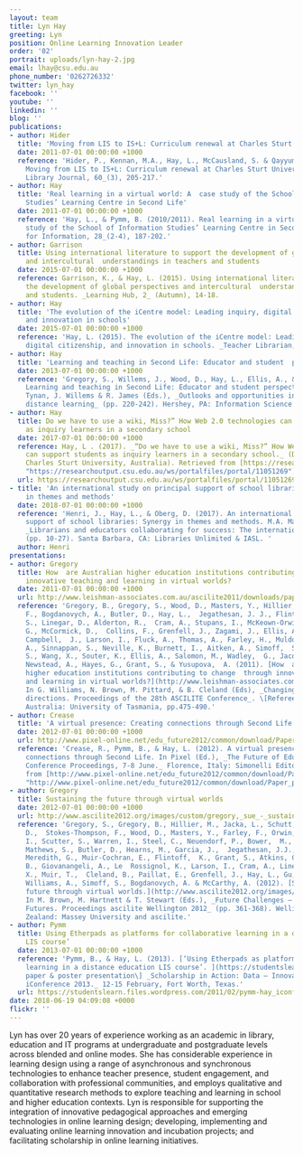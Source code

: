```yaml
---
layout: team
title: Lyn Hay
greeting: Lyn
position: Online Learning Innovation Leader
order: '02'
portrait: uploads/lyn-hay-2.jpg
email: lhay@csu.edu.au
phone_number: '0262726332'
twitter: lyn_hay
facebook: ''
youtube: ''
linkedin: ''
blog: ''
publications:
- author: Hider
  title: 'Moving from LIS to IS+L: Curriculum renewal at Charles Sturt University'
  date: 2011-07-01 00:00:00 +1000
  reference: 'Hider, P., Kennan, M.A., Hay, L., McCausland, S. & Qayyum, A.  (2011).
    Moving from LIS to IS+L: Curriculum renewal at Charles Sturt University.  _Australian
    Library Journal, 60_(3), 205-217.'
- author: Hay
  title: 'Real learning in a virtual world: A  case study of the School of Information
    Studies’ Learning Centre in Second Life'
  date: 2011-07-01 00:00:00 +1000
  reference: 'Hay, L., & Pymm, B. (2010/2011). Real learning in a virtual world: A  case
    study of the School of Information Studies’ Learning Centre in Second Life.  _Education
    for Information, 28_(2-4), 187-202.'
- author: Garrison
  title: Using international literature to support the development of global perspectives
    and intercultural  understandings in teachers and students
  date: 2015-07-01 00:00:00 +1000
  reference: Garrison, K., & Hay, L. (2015). Using international literature to support
    the development of global perspectives and intercultural  understandings in teachers
    and students. _Learning Hub, 2_ (Autumn), 14-18.
- author: Hay
  title: 'The evolution of the iCentre model: Leading inquiry, digital citizenship,
    and innovation in schools'
  date: 2015-07-01 00:00:00 +1000
  reference: 'Hay, L. (2015). The evolution of the iCentre model: Leading inquiry,
    digital citizenship, and innovation in schools. _Teacher Librarian, 42_(4), 15-19.'
- author: Hay
  title: 'Learning and teaching in Second Life: Educator and student  perspectives'
  date: 2013-07-01 00:00:00 +1000
  reference: 'Gregory, S., Willems, J., Wood, D., Hay, L., Ellis, A., & Jacka, L.  (2013).
    Learning and teaching in Second Life: Educator and student perspectives. In B.
    Tynan, J. Willems & R. James (Eds.), _Outlooks and opportunities in blended and
    distance learning_ (pp. 220-242). Hershey, PA: Information Science (IGI Global).'
- author: Hay
  title: Do we have to use a wiki, Miss?” How Web 2.0 technologies can support students
    as inquiry learners in a secondary school
  date: 2017-07-01 00:00:00 +1000
  reference: Hay, L . (2017). _“Do we have to use a wiki, Miss?” How Web 2.0 technologies
    can support students as inquiry learners in a secondary school._ (Doctoral dissertation,
    Charles Sturt University, Australia). Retrieved from [https://researchoutput.csu.edu.au/ws/portalfiles/portal/11051269](https://researchoutput.csu.edu.au/ws/portalfiles/portal/11051269
    "https://researchoutput.csu.edu.au/ws/portalfiles/portal/11051269")
  url: https://researchoutput.csu.edu.au/ws/portalfiles/portal/11051269
- title: 'An international study on principal support of school libraries: Synergy
    in themes and methods'
  date: 2018-07-01 00:00:00 +1000
  reference: 'Henri, J., Hay, L., & Oberg, D. (2017). An international study on principal
    support of school libraries: Synergy in themes and methods. M.A. Mardis (Ed.),
    _Librarians and educators collaborating for success: The international perspective,_
    (pp. 10-27). Santa Barbara, CA: Libraries Unlimited & IASL. '
  author: Henri
presentations:
- author: Gregory
  title: How  are Australian higher education institutions contributing to change  through
    innovative teaching and learning in virtual worlds?
  date: 2011-07-01 00:00:00 +1000
  url: http://www.leishman-associates.com.au/ascilite2011/downloads/papers/Gregory-full.pdf
  reference: 'Gregory, B., Gregory, S., Wood, D., Masters, Y., Hillier, M., Stokes-Thompson,
    F., Bogdanovych, A., Butler, D., Hay, L.,  Jegathesan, J. J., Flintoff, K., Schutt,
    S., Linegar, D., Alderton, R.,  Cram, A., Stupans, I., McKeown-Orwin, L., Meredith,
    G., McCormick, D.,  Collins, F., Grenfell, J., Zagami, J., Ellis, A., Jacka, L.,
    Campbell,  J., Larson, I., Fluck, A., Thomas, A., Farley, H., Muldoon, N. I.,  Abbas,
    A., Sinnappan, S., Neville, K., Burnett, I., Aitken, A., Simoff,  S., Scutter,
    S., Wang, X., Souter, K., Ellis, A., Salomon, M., Wadley,  G., Jacobson, M. J.,
    Newstead, A., Hayes, G., Grant, S., & Yusupova,  A. (2011). [How  are Australian
    higher education institutions contributing to change  through innovative teaching
    and learning in virtual worlds?](http://www.leishman-associates.com.au/ascilite2011/downloads/papers/Gregory-full.pdf)
    In G. Williams, N. Brown, M. Pittard, & B. Cleland (Eds), _Changing demands, changing
    directions. Proceedings of the 28th ASCILITE Conference_. \[Refereed\] Hobart,
    Australia: University of Tasmania, pp.475-490.'
- author: Crease
  title: 'A virtual presence: Creating connections through Second Life'
  date: 2012-07-01 00:00:00 +1000
  url: http://www.pixel-online.net/edu_future2012/common/download/Paper_pdf/163-DE03-FP-Crease-FOE2012.pdf
  reference: 'Crease, R., Pymm, B., & Hay, L. (2012). A virtual presence: Creating
    connections through Second Life. In Pixel (Ed.), _The Future of Education, International
    Conference Proceedings, 7-8 June._ Florence, Italy: Simonelli Editore. Retrieved
    from [http://www.pixel-online.net/edu_future2012/common/download/Paper_pdf/163-DE03-FP-Crease-FOE2012.pdf](http://www.pixel-online.net/edu_future2012/common/download/Paper_pdf/163-DE03-FP-Crease-FOE2012.pdf
    "http://www.pixel-online.net/edu_future2012/common/download/Paper_pdf/163-DE03-FP-Crease-FOE2012.pdf")'
- author: Gregory
  title: Sustaining the future through virtual worlds
  date: 2012-07-01 00:00:00 +1000
  url: http://www.ascilite2012.org/images/custom/gregory,_sue_-_sustaining.pdf
  reference: 'Gregory, S., Gregory, B., Hillier, M., Jacka, L., Schutt, S., Ellis,
    D.,  Stokes-Thompson, F., Wood, D., Masters, Y., Farley, F., Orwin, L.,  Stupans,
    I., Scutter, S., Warren, I., Steel, C., Neuendorf, P., Bower,  M., Miller, C.,
    Mathews, S., Butler, D., Hearns, M., Garcia, J.,  Jegathesan, J.J., Brown, R.,
    Meredith, G., Muir-Cochran, E., Flintoff,  K., Grant, S., Atkins, C., Gaukrodger,
    B., Giovanangeli, A., Le  Rossignol, K., Larson, I., Cram, A., Linegar, D., Wang,
    X., Muir, T.,  Cleland, B., Paillat, E., Grenfell, J., Hay, L., Gu, N., Anthony
    Williams, A., Simoff, S., Bogdanovych, A. & McCarthy, A. (2012). [Sustaining the
    future through virtual worlds.](http://www.ascilite2012.org/images/custom/gregory,_sue_-_sustaining.pdf)
    In M. Brown, M. Hartnett & T. Stewart (Eds.), _Future Challenges – Sustainable
    Futures. Proceedings ascilite Wellington 2012_ (pp. 361-368). Wellington, New
    Zealand: Massey University and ascilite.'
- author: Pymm
  title: Using Etherpads as platforms for collaborative learning in a distance education
    LIS course’
  date: 2013-07-01 00:00:00 +1000
  reference: 'Pymm, B., & Hay, L. (2013). [‘Using Etherpads as platforms for collaborative
    learning in a distance education LIS course’. ](https://studentslearn.files.wordpress.com/2011/02/pymm-hay_iconference2013_a4poster.pdf)\[Refereed
    paper & poster presentation\] _Scholarship in Action: Data – Innovation – Wisdom.
    iConference 2013._ 12-15 February, Fort Worth, Texas.'
  url: https://studentslearn.files.wordpress.com/2011/02/pymm-hay_iconference2013_a4poster.pdf
date: 2018-06-19 04:09:08 +0000
flickr: ''
---
```


Lyn has over 20 years of experience working as an academic in library, education and IT programs at undergraduate and postgraduate levels across blended and online modes. She has considerable experience in learning design using a range of asynchronous and synchronous technologies to enhance teacher presence, student engagement, and collaboration with professional communities, and employs qualitative and quantitative research methods to explore teaching and learning in school and higher education contexts. Lyn is responsible for supporting the integration of innovative pedagogical approaches and emerging technologies in online learning design; developing, implementing and evaluating online learning innovation and incubation projects; and facilitating scholarship in online learning initiatives.
